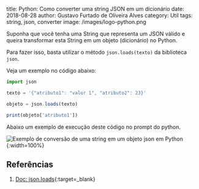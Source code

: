 title: Python: Como converter uma string JSON em um dicionário
date: 2018-08-28
author: Gustavo Furtado de Oliveira Alves
category: Util
tags: string, json, converter
image: /images/logo-python.png

Suponha que você tenha uma String que representa um JSON válido e queira transformar esta String em um objeto (dicionário) no Python.

Para fazer isso, basta utilizar o método `json.loads(texto)` da biblioteca `json`.

Veja um exemplo no código abaixo:

```javascript
import json

texto = '{"atributo1": "valor 1", "atributo2": 23}'

objeto = json.loads(texto)

print(objeto['atributo1'])
```

Abaixo um exemplo de execução deste código no prompt do python.

![Exemplo de conversão de uma string em um objeto json em Python](/images/converte-string-para-json-em-python.gif){:width=100%}

## Referências

1. [Doc: json.loads](https://docs.python.org/3/library/json.html#json.loads){:target=\_blank}
